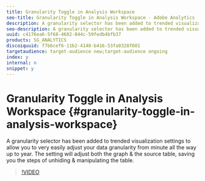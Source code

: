 ```yaml
---
title: Granularity Toggle in Analysis Workspace
seo-title: Granularity Toggle in Analysis Workspace - Adobe Analytics
description: A granularity selector has been added to trended visualization settings to allow you to very easily adjust your data granularity from minute all the way up to year. The setting will adjust both the graph and the source table, saving you the steps of unhiding and manipulating the table.
seo-description: A granularity selector has been added to trended visualization settings to allow you to very easily adjust your data granularity from minute all the way up to year. The setting will adjust both the graph and the source table, saving you the steps of unhiding and manipulating the table. - Adobe Analytics
uuid: c4176ea6-5f68-4602-844c-59fedb4bfb37
products: SG_ANALYTICS
discoiquuid: f7b6cef6-11b2-4148-b416-53fa0328f601
targetaudience: target-audience new;target-audience ongoing
index: y
internal: n
snippet: y
---
```


# Granularity Toggle in Analysis Workspace {#granularity-toggle-in-analysis-workspace}

A granularity selector has been added to trended visualization settings to allow you to very easily adjust your data granularity from minute all the way up to year. The setting will adjust both the graph & the source table, saving you the steps of unhiding & manipulating the table.

>[!VIDEO](https://video.tv.adobe.com/v/23548/?quality=12)